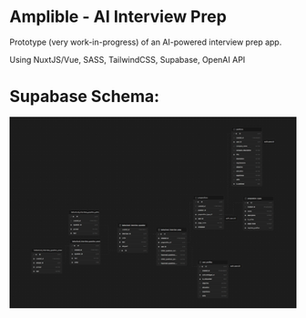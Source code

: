 # Amplible - AI Interview Prep
Prototype (very work-in-progress) of an AI-powered interview prep app.

Using NuxtJS/Vue, SASS, TailwindCSS, Supabase, OpenAI API

# Supabase Schema:
![Schema](https://raw.githubusercontent.com/jamurph/amplible/main/public/images/AmplibleSchema.png)
